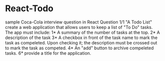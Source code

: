 # React-Todo
sample Coca-Cola interview question in React Question 1/1 "A Todo List" create a web application that allows users to keep a list of "To Do" tasks. The app must include: 1* A summary of the number of tasks at the top. 2* A description of the task 3* A checkbox in front of the task name to mark the task as compeleted. Upon checking it; the description must be crossed out to mark the task as competed. 4* An "add" button to archive compeleted tasks. 6* provide a title for the application.
